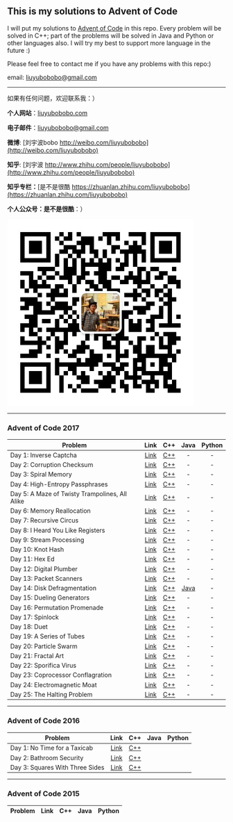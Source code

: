 ## This is my solutions to Advent of Code

I will put my solutions to [Advent of Code](http://adventofcode.com/) in this repo. Every problem will be solved in C++; part of the problems will be solved in Java and Python or other languages also. I will try my best to support more language in the future :)

Please feel free to contact me if you have any problems with this repo:)

email: [liuyubobobo@gmail.com](mailto:liuyubobobo@gmail.com)

---

如果有任何问题，欢迎联系我：）

**个人网站**：[liuyubobobo.com](http://liuyubobobo.com)

**电子邮件**：[liuyubobobo@gmail.com](mailto:liuyubobobo@gmail.com)

**微博**: [刘宇波bobo http://weibo.com/liuyubobobo](http://weibo.com/liuyubobobo)

**知乎**: [刘宇波 http://www.zhihu.com/people/liuyubobobo](http://www.zhihu.com/people/liuyubobobo)

**知乎专栏：**[是不是很酷 https://zhuanlan.zhihu.com/liuyubobobo](https://zhuanlan.zhihu.com/liuyubobobo)

**个人公众号：是不是很酷**：）

![QRCode](qrcode.jpg)

---

### Advent of Code 2017

| Problem | Link | C++ | Java | Python |
| --- | :---: | :---: | :---: | :---: |
| Day 1: Inverse Captcha | [Link](http://adventofcode.com/2017/day/1) | [C++](2017/Day-01-Inverse-Captcha/cpp-2017-01/) | - | - |
| Day 2: Corruption Checksum | [Link](http://adventofcode.com/2017/day/2) | [C++](2017/Day-02-Corruption-Checksum/cpp-2017-02/) | - | - |
| Day 3: Spiral Memory | [Link](http://adventofcode.com/2017/day/3) | [C++](2017/Day-03-Spiral-Memory/cpp-2017-03/) | - | - |
| Day 4: High-Entropy Passphrases | [Link](http://adventofcode.com/2017/day/4) | [C++](2017/Day-04-High-Entropy-Passphrases/cpp-2017-04/) | - | - |
| Day 5: A Maze of Twisty Trampolines, All Alike | [Link](http://adventofcode.com/2017/day/5) | [C++](2017/Day-05-A-Maze-of-Twisty-Trampolines-All-Alike/cpp-2017-05/) | - | - | 
| Day 6: Memory Reallocation | [Link](http://adventofcode.com/2017/day/6) | [C++](2017/Day-06-Memory-Reallocation/cpp-2017-06/) | - | - |
| Day 7: Recursive Circus | [Link](http://adventofcode.com/2017/day/7) | [C++](2017/Day-07-Recursive-Circus/cpp-2017-07/) | - | - |
| Day 8: I Heard You Like Registers | [Link](http://adventofcode.com/2017/day/8) | [C++](2017/Day-08-I-Heard-You-Like-Registers/cpp-2017-08/) | - | - |
| Day 9: Stream Processing | [Link](http://adventofcode.com/2017/day/9) | [C++](2017/Day-09-Stream-Processing/cpp-2017-09/) | - | - |
| Day 10: Knot Hash | [Link](http://adventofcode.com/2017/day/10) | [C++](2017/Day-10-Knot-Hash/cpp-2017-10/) | - | - |
| Day 11: Hex Ed | [Link](http://adventofcode.com/2017/day/11) | [C++](2017/Day-11-Hex-Ed/cpp-2017-11/) | - | - |
| Day 12: Digital Plumber | [Link](http://adventofcode.com/2017/day/12) | [C++](2017/Day-12-Digital-Plumber/cpp-2017-12/) | - | - |
| Day 13: Packet Scanners | [Link](http://adventofcode.com/2017/day/13) | [C++](2017/Day-13-Packet-Scanners/cpp-2017-13/) | - | - |
| Day 14: Disk Defragmentation | [Link](http://adventofcode.com/2017/day/14) | [C++](2017/Day-14-Disk-Defragmentation/cpp-2017-14/) | [Java](2017/Day-14-Disk-Defragmentation/java-2017-14/src/) | - |
| Day 15: Dueling Generators | [Link](http://adventofcode.com/2017/day/15) | [C++](2017/Day-15-Dueling-Generators/cpp-2017-15/) | - | - |
| Day 16: Permutation Promenade | [Link](http://adventofcode.com/2017/day/16) | [C++](2017/Day-16-Permutation-Promenade/cpp-2017-16/) | - | - |
| Day 17: Spinlock | [Link](http://adventofcode.com/2017/day/17) | [C++](2017/Day-17-Spinlock/cpp-2017-17/) | - | - |
| Day 18: Duet | [Link](http://adventofcode.com/2017/day/18) | [C++](2017/Day-18-Duet/cpp-2017-18/) | - | - |
| Day 19: A Series of Tubes | [Link](http://adventofcode.com/2017/day/19) | [C++](2017/Day-19-A-Series-of-Tubes/cpp-2017-19/) | - | - |
| Day 20: Particle Swarm | [Link](http://adventofcode.com/2017/day/20) | [C++](2017/Day-20-Particle-Swarm/cpp-2017-20/) | - | - |
| Day 21: Fractal Art | [Link](http://adventofcode.com/2017/day/21) | [C++](2017/Day-21-Fractal-Art/cpp-2017-21/) | - | - |
| Day 22: Sporifica Virus | [Link](http://adventofcode.com/2017/day/22) | [C++](2017/Day-22-Sporifica-Virus/cpp-2017-22/) | - | - |
| Day 23: Coprocessor Conflagration | [Link](http://adventofcode.com/2017/day/23) | [C++](2017/Day-23-Coprocessor-Conflagration/cpp-2017-23/) | - | - |
| Day 24: Electromagnetic Moat | [Link](http://adventofcode.com/2017/day/24) | [C++](2017/Day-24-Electromagnetic-Moat/cpp-2017-24/) | - | - |
| Day 25: The Halting Problem | [Link](http://adventofcode.com/2017/day/25) | [C++](2017/Day-25-The-Halting-Problem/cpp-2017-25/) | - | - |


---

### Advent of Code 2016

| Problem | Link | C++ | Java | Python |
| --- | :---: | :---: | :---: | :---: |
| Day 1: No Time for a Taxicab | [Link](http://adventofcode.com/2016/day/1) | [C++](2016/Day-01-No-Time-for-a-Taxicab/cpp-2016-01/) | | |
| Day 2: Bathroom Security | [Link](http://adventofcode.com/2016/day/2) | [C++](2016/Day-02-Bathroom-Security/cpp-2016-02/) | | |
| Day 3: Squares With Three Sides | [Link](http://adventofcode.com/2016/day/3) | [C++](2016/Day-03-Squares-With-Three-Sides/cpp-2016-03/) | | |

---

### Advent of Code 2015

| Problem | Link | C++ | Java | Python |
| --- | :---: | :---: | :---: | :---: |